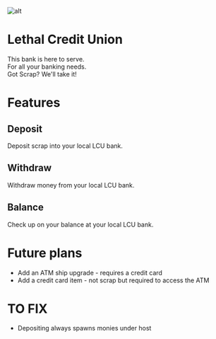 ![alt](https://cdn.discordapp.com/attachments/1193186160143519754/1209195167437815958/image.png?ex=65e609c1&is=65d394c1&hm=8a8fa857e3051216000ba7547220d9d7f9fd5e4510bd733ac9ec86bb1c252d34&)

# Lethal Credit Union

This bank is here to serve.\
For all your banking needs.\
Got Scrap? We'll take it!

# Features

## Deposit

Deposit scrap into your local LCU bank.

## Withdraw

Withdraw money from your local LCU bank.

## Balance

Check up on your balance at your local LCU bank.

# Future plans

* Add an ATM ship upgrade - requires a credit card
* Add a credit card item - not scrap but required to access the ATM

# TO FIX
* Depositing always spawns monies under host